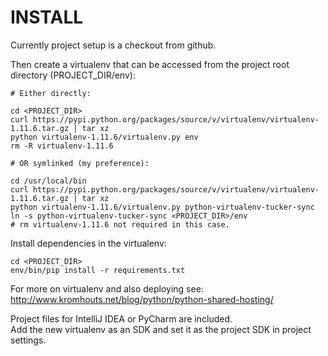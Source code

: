 INSTALL
=======

Currently project setup is a checkout from github.

Then create a virtualenv that can be accessed from the project root directory (PROJECT_DIR/env):

    # Either directly:

    cd <PROJECT_DIR>
    curl https://pypi.python.org/packages/source/v/virtualenv/virtualenv-1.11.6.tar.gz | tar xz
    python virtualenv-1.11.6/virtualenv.py env
    rm -R virtualenv-1.11.6
    
    # OR symlinked (my preference):
    
    cd /usr/local/bin
    curl https://pypi.python.org/packages/source/v/virtualenv/virtualenv-1.11.6.tar.gz | tar xz
    python virtualenv-1.11.6/virtualenv.py python-virtualenv-tucker-sync
    ln -s python-virtualenv-tucker-sync <PROJECT_DIR>/env
    # rm virtualenv-1.11.6 not required in this case.
    
Install dependencies in the virtualenv:

    cd <PROJECT_DIR>
    env/bin/pip install -r requirements.txt

For more on virtualenv and also deploying see:  
http://www.kromhouts.net/blog/python/python-shared-hosting/

Project files for IntelliJ IDEA or PyCharm are included.  
Add the new virtualenv as an SDK and set it as the project SDK in project settings.
